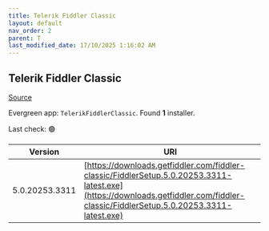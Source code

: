 ```yaml
---
title: Telerik Fiddler Classic
layout: default
nav_order: 2
parent: T
last_modified_date: 17/10/2025 1:16:02 AM
---
```


## Telerik Fiddler Classic

[Source](https://www.telerik.com/fiddler/fiddler-classic)

Evergreen app: `TelerikFiddlerClassic`. Found **1** installer.

Last check: 🟢

| Version        | URI                                                                                                                                                                                |
| -------------- | ---------------------------------------------------------------------------------------------------------------------------------------------------------------------------------- |
| 5.0.20253.3311 | [https://downloads.getfiddler.com/fiddler-classic/FiddlerSetup.5.0.20253.3311-latest.exe](https://downloads.getfiddler.com/fiddler-classic/FiddlerSetup.5.0.20253.3311-latest.exe) |
